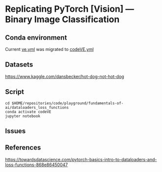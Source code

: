 # Replicating PyTorch [Vision] — Binary Image Classification

## Conda environment 
Current [ve.yml](../../conda-virtual-environment/ve.yml) was migrated to [codeVE.yml](../../../conda/create-virtual-environments/codeVE.yml)

## Datasets
https://www.kaggle.com/dansbecker/hot-dog-not-hot-dog 

## Script 
```
cd $HOME/repositories/code/playground/fundamentals-of-ai/dataloaders_loss_functions
conda activate codeVE
jupyter notebook
```

## Issues

## References
https://towardsdatascience.com/pytorch-basics-intro-to-dataloaders-and-loss-functions-868e86450047  

